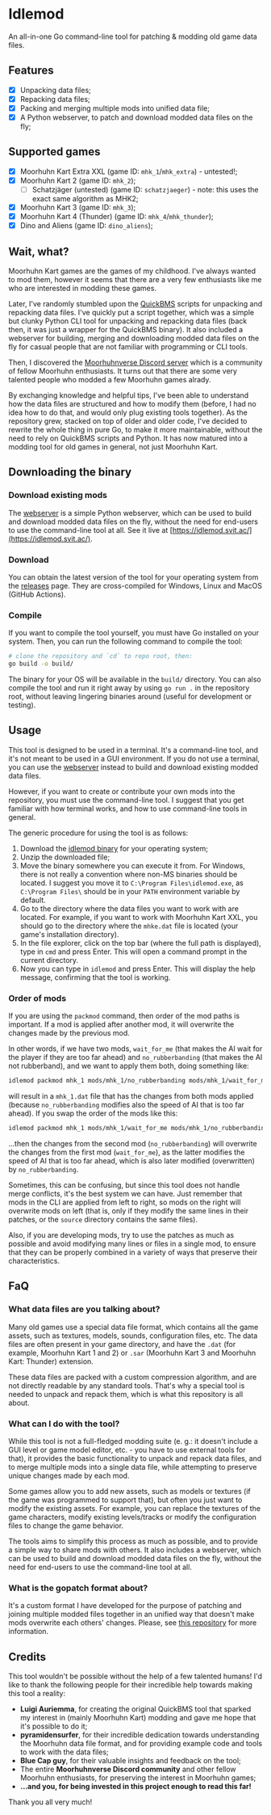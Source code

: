 # Idlemod

An all-in-one Go command-line tool for patching & modding old game data files.

## Features

- [x] Unpacking data files;
- [x] Repacking data files;
- [x] Packing and merging multiple mods into unified data file;
- [x] A Python webserver, to patch and download modded data files on the fly;

## Supported games

- [x] Moorhuhn Kart Extra XXL (game ID: `mhk_1`/`mhk_extra`) - untested!;
- [x] Moorhuhn Kart 2 (game ID: `mhk_2`);
  - [ ] Schatzjäger (untested) (game ID: `schatzjaeger`) - note: this uses the exact same algorithm as MHK2;
- [x] Moorhuhn Kart 3 (game ID: `mhk_3`);
- [x] Moorhuhn Kart 4 (Thunder) (game ID: `mhk_4`/`mhk_thunder`);
- [x] Dino and Aliens (game ID: `dino_aliens`);

## Wait, what?

Moorhuhn Kart games are the games of my childhood. I've always wanted to mod them, however it seems that there are a very few enthusiasts like me who are interested in modding these games.

Later, I've randomly stumbled upon the [QuickBMS](https://aluigi.altervista.org/quickbms.htm) scripts for unpacking and repacking data files. I've quickly put a script together, which was a simple but clunky Python CLI tool for unpacking and repacking data files (back then, it was just a wrapper for the QuickBMS binary). It also included a webserver for building, merging and downloading modded data files on the fly for casual people that are not familiar with programming or CLI tools.

Then, I discovered the [Moorhuhnverse Discord server](https://discord.gg/buJ64SrHxY) which is a community of fellow Moorhuhn enthusiasts. It turns out that there are some very talented people who modded a few Moorhuhn games alrady.

By exchanging knowledge and helpful tips, I've been able to understand how the data files are structured and how to modify them (before, I had no idea how to do that, and would only plug existing tools together). As the repository grew, stacked on top of older and older code, I've decided to rewrite the whole thing in pure Go, to make it more maintainable, without the need to rely on QuickBMS scripts and Python. It has now matured into a modding tool for old games in general, not just Moorhuhn Kart.

## Downloading the binary

### Download existing mods

The [webserver](./webserver/) is a simple Python webserver, which can be used to build and download modded data files on the fly, without the need for end-users to use the command-line tool at all. See it live at [https://idlemod.svit.ac/](https://idlemod.svit.ac/).

### Download

You can obtain the latest version of the tool for your operating system from the [releases](https://github.com/SKevo18/idlemod/releases) page. They are cross-compiled for Windows, Linux and MacOS (GitHub Actions).

### Compile

If you want to compile the tool yourself, you must have Go installed on your system. Then, you can run the following command to compile the tool:

```bash
# clone the repository and `cd` to repo root, then:
go build -o build/
```

The binary for your OS will be available in the `build/` directory. You can also compile the tool and run it right away by using `go run .` in the repository root, without leaving lingering binaries around (useful for development or testing).

## Usage

This tool is designed to be used in a terminal. It's a command-line tool, and it's not meant to be used in a GUI environment. If you do not use a terminal, you can use the [webserver](./webserver/) instead to build and download existing modded data files.

However, if you want to create or contribute your own mods into the repository, you must use the command-line tool. I suggest that you get familiar with how terminal works, and how to use command-line tools in general.

The generic procedure for using the tool is as follows:

1. Download the [idlemod binary](https://github.com/SKevo18/idlemod/releases) for your operating system;
2. Unzip the downloaded file;
3. Move the binary somewhere you can execute it from. For Windows, there is not really a convention where non-MS binaries should be located. I suggest you move it to `C:\Program Files\idlemod.exe`, as `C:\Program Files\` should be in your `PATH` environment variable by default.
4. Go to the directory where the data files you want to work with are located. For example, if you want to work with Moorhuhn Kart XXL, you should go to the directory where the `mhke.dat` file is located (your game's installation directory).
5. In the file explorer, click on the top bar (where the full path is displayed), type in `cmd` and press Enter. This will open a command prompt in the current directory.
6. Now you can type in `idlemod` and press Enter. This will display the help message, confirming that the tool is working.

### Order of mods

If you are using the `packmod` command, then order of the mod paths is important. If a mod is applied after another mod, it will overwrite the changes made by the previous mod.

In other words, if we have two mods, `wait_for_me` (that makes the AI wait for the player if they are too far ahead) and `no_rubberbanding` (that makes the AI not rubberband), and we want to apply them both, doing something like:

```bash
idlemod packmod mhk_1 mods/mhk_1/no_rubberbanding mods/mhk_1/wait_for_me
```

will result in a `mhk_1.dat` file that has the changes from both mods applied (because `no_rubberbanding` modifies also the speed of AI that is too far ahead). If you swap the order of the mods like this:

```bash
idlemod packmod mhk_1 mods/mhk_1/wait_for_me mods/mhk_1/no_rubberbanding
```

...then the changes from the second mod (`no_rubberbanding`) will overwrite the changes from the first mod (`wait_for_me`), as the latter modifies the speed of AI that is too far ahead, which is also later modified (overwritten) by `no_rubberbanding`.

Sometimes, this can be confusing, but since this tool does not handle merge conflicts, it's the best system we can have. Just remember that mods in the CLI are applied from left to right, so mods on the right will overwrite mods on left (that is, only if they modify the same lines in their patches, or the `source` directory contains the same files).

Also, if you are developing mods, try to use the patches as much as possible and avoid modifying many lines or files in a single mod, to ensure that they can be properly combined in a variety of ways that preserve their characteristics.

## FaQ

### What data files are you talking about?

Many old games use a special data file format, which contains all the game assets, such as textures, models, sounds, configuration files, etc. The data files are often present in your game directory, and have the `.dat` (for example, Moorhuhn Kart 1 and 2) or `.sar` (Moorhuhn Kart 3 and Moorhuhn Kart: Thunder) extension.

These data files are packed with a custom compression algorithm, and are not directly readable by any standard tools. That's why a special tool is needed to unpack and repack them, which is what this repository is all about.

### What can I do with the tool?

While this tool is not a full-fledged modding suite (e. g.: it doesn't include a GUI level or game model editor, etc. - you have to use external tools for that), it provides the basic functionality to unpack and repack data files, and to merge multiple mods into a single data file, while attempting to preserve unique changes made by each mod.

Some games allow you to add new assets, such as models or textures (if the game was programmed to support that), but often you just want to modify the existing assets. For example, you can replace the textures of the game characters, modify existing levels/tracks or modify the configuration files to change the game behavior.

The tools aims to simplify this process as much as possible, and to provide a simple way to share mods with others. It also includes a webserver, which can be used to build and download modded data files on the fly, without the need for end-users to use the command-line tool at all.

### What is the gopatch format about?

It's a custom format I have developed for the purpose of patching and joining multiple modded files together in an unified way that doesn't make mods overwrite each others' changes. Please, see [this repository](https://github.com/SKevo18/gopatch) for more information.

## Credits

This tool wouldn't be possible without the help of a few talented humans! I'd like to thank the following people for their incredible help towards making this tool a reality:

- **Luigi Auriemma**, for creating the original QuickBMS tool that sparked my interest in (mainly Moorhuhn Kart) modding and gave me hope that it's possible to do it;
- **pyramidensurfer**, for their incredible dedication towards understanding the Moorhuhn data file format, and for providing example code and tools to work with the data files;
- **Blue Cap guy**, for their valuable insights and feedback on the tool;
- The entire **Moorhuhnverse Discord community** and other fellow Moorhuhn enthusiasts, for preserving the interest in Moorhuhn games;
- **...and you, for being invested in this project enough to read this far!**

Thank you all very much!
